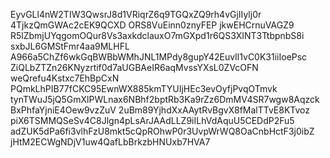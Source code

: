 EyvGLl4nW2TIW3QwsrJ8d1VRiqrZ6q9TGQxZQ9rh4vGjIIylj0r
4TjkzQmGWAc2cEK9QCXD
ORS8VuEinn0znyFEP
jkwEHCrnuVAGZ9
R5lZbmjUYqgomOQur8Vs3axkdclauxO7mGXpd1r6QS3XINT3TtbpnbS8i
sxbJL6GMStFmr4aa9MLHFL
A966a5ChZf6wkGqBWBbWMhJNL1MPdy8gupY42EuvIl1vC0K31iiIoePsc
ZiQLbZTZn26KNyzrtif0d7aUGBAeIR6aqMvssYXsL0ZVcOFN
weQrefu4Kstxc7EhBpCxN
PQmkLhPIB77fCKC95EwnWX885kmTYUIjHEc3evOyfjPvqOTmvk
tynTWuJ5jQ5GmXlPWLnax6NBhf2bptRb3Ka9rZz6DmMV4SR7wgw8Aqzck
BxPhfaYjniE4Oew9vzZuV
2uBm89YjhdXxAAytRvBgvX8fMalTTvE8KTvoz
piX6TSMMQSeSv4C8Jlgn4pLsArJAAdLLZ9iILhVdAquU5CEDdP2Fu5
adZUK5dPa6fi3vlhFzU8mkt5cQpROhwP0r3UvpWrWQ8OaCnbHctF3j0ibZ
jHtM2ECWgNDjV1uw4QafLbBrkzbHNUxb7HVA7
